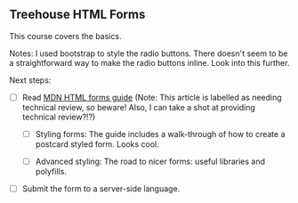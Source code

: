 ## Treehouse HTML Forms

This course covers the basics. 

Notes:
I used bootstrap to style the radio buttons. There doesn't seem to be a straightforward way to make the radio buttons inline. Look into this further.

Next steps:

- [ ] Read [MDN HTML forms guide](https://developer.mozilla.org/en-US/docs/Web/Guide/HTML/Forms) (Note: This article is labelled as needing technical review, so beware! Also, I can take a shot at providing technical review?!?)

	- [ ] Styling forms: The guide includes a walk-through of how to create a postcard styled form. Looks cool.
	- [ ] Advanced styling: The road to nicer forms: useful libraries and polyfills.


- [ ] Submit the form to a server-side language. 